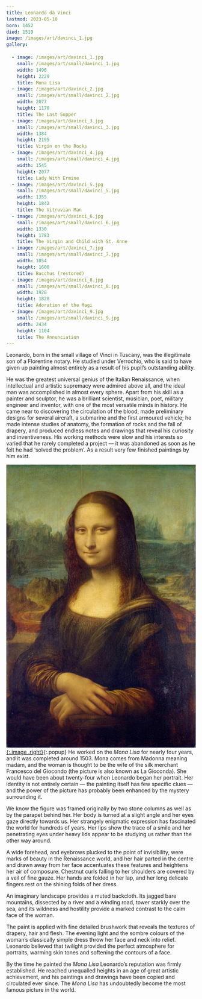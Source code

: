 ```yaml
---
title: Leonardo da Vinci
lastmod: 2023-05-10
born: 1452
died: 1519
image: /images/art/davinci_1.jpg
gallery:

  - image: /images/art/davinci_1.jpg
    small: /images/art/small/davinci_1.jpg
    width: 1496
    height: 2229
    title: Mona Lisa
  - image: /images/art/davinci_2.jpg
    small: /images/art/small/davinci_2.jpg
    width: 2077
    height: 1170
    title: The Last Supper
  - image: /images/art/davinci_3.jpg
    small: /images/art/small/davinci_3.jpg
    width: 1384
    height: 2195
    title: Virgin on the Rocks
  - image: /images/art/davinci_4.jpg
    small: /images/art/small/davinci_4.jpg
    width: 1545
    height: 2077
    title: Lady With Ermine
  - image: /images/art/davinci_5.jpg
    small: /images/art/small/davinci_5.jpg
    width: 1355
    height: 1842
    title: The Vitruvian Man
  - image: /images/art/davinci_6.jpg
    small: /images/art/small/davinci_6.jpg
    width: 1330
    height: 1783
    title: The Virgin and Child with St. Anne
  - image: /images/art/davinci_7.jpg
    small: /images/art/small/davinci_7.jpg
    width: 1054
    height: 1600
    title: Bacchus (restored)
  - image: /images/art/davinci_8.jpg
    small: /images/art/small/davinci_8.jpg
    width: 1928
    height: 1828
    title: Adoration of the Magi
  - image: /images/art/davinci_9.jpg
    small: /images/art/small/davinci_9.jpg
    width: 2434
    height: 1104
    title: The Annunciation
---
```


Leonardo, born in the small village of Vinci in Tuscany, was the illegitimate
son of a Florentine notary. He studied under Verrochio, who is said to have
given up painting almost entirely as a result of his pupil’s outstanding
ability.

He was the greatest universal genius of the Italian Renaissance, when
intellectual and artistic supremacy were admired above all, and the ideal man
was accomplished in almost every sphere. Apart from his skill as a painter and
sculptor, he was a brilliant scientist, musician, poet, military engineer and
inventor, with one of the most versatile minds in history. He came near to
discovering the circulation of the blood, made preliminary designs for several
aircraft, a submarine and the first armoured vehicle; he made intense studies
of anatomy, the formation of rocks and the fall of drapery, and produced
endless notes and drawings that reveal his curiosity and inventiveness. His
working methods were slow and his interests so varied that he rarely completed
a project &mdash; it was abandoned as soon as he felt he had ‘solved the problem’. As
a result very few finished paintings by him exist.

[![Mona Lisa](/images/art/davinci_1.jpg){:.image .right}](/images/art/davinci_1.jpg){:.popup}
He worked on the _Mona Lisa_ for nearly four years, and it was completed around 1503.
Mona comes from Madonna meaning madam, and the woman is thought to be the
wife of the silk merchant Francesco del Giocondo (the picture is also
known as La Gioconda). She would have been about twenty-four when Leonardo
began her portrait. Her identity is not entirely certain &mdash; the painting itself
has few specific clues &mdash; and the power of the picture has probably been
enhanced by the mystery surrounding it.

We know the figure was framed originally by two stone columns as well as by the
parapet behind her. Her body is turned at a slight angle and her eyes gaze
directly towards us. Her strangely enigmatic expression has fascinated the
world for hundreds of years. Her lips show the trace of a smile and her
penetrating eyes under heavy lids appear to be studying us rather than the
other way around.

A wide forehead, and eyebrows plucked to the point of invisibility, were marks
of beauty in the Renaissance world, and her hair parted in the centre and drawn
away from her face accentuates these features and heightens her air of
composure. Chestnut curls falling to her shoulders are covered by a veil of
fine gauze. Her hands are folded in her lap, and her long delicate fingers rest
on the shining folds of her dress.

An imaginary landscape provides a muted backcloth. Its jagged bare mountains,
dissected by a river and a winding road, tower starkly over the sea, and its
wildness and hostility provide a marked contrast to the calm face of the woman.

The paint is applied with fine detailed brushwork that reveals the textures of
drapery, hair and flesh. The evening light and the sombre colours of the
woman’s classically simple dress throw her face and neck into relief. Leonardo
believed that twilight provided the perfect atmosphere for portraits, warming
skin tones and softening the contours of a face.

By the time he painted the _Mona Lisa_ Leonardo’s reputation was firmly
established. He reached unequalled heights in an age of great artistic
achievement, and his paintings and drawings have been copied and circulated
ever since. The _Mona Lisa_ has undoubtedly become the most famous picture in the
world.
